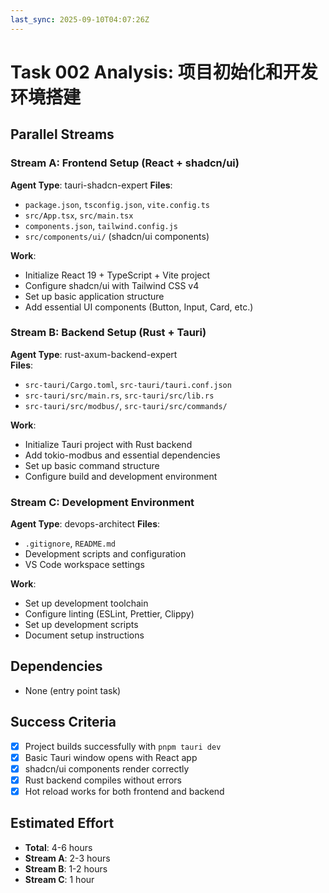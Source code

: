 ```yaml
---
last_sync: 2025-09-10T04:07:26Z
---
```


# Task 002 Analysis: 项目初始化和开发环境搭建

## Parallel Streams

### Stream A: Frontend Setup (React + shadcn/ui)
**Agent Type**: tauri-shadcn-expert
**Files**: 
- `package.json`, `tsconfig.json`, `vite.config.ts`
- `src/App.tsx`, `src/main.tsx`
- `components.json`, `tailwind.config.js`
- `src/components/ui/` (shadcn/ui components)

**Work**:
- Initialize React 19 + TypeScript + Vite project
- Configure shadcn/ui with Tailwind CSS v4
- Set up basic application structure
- Add essential UI components (Button, Input, Card, etc.)

### Stream B: Backend Setup (Rust + Tauri)
**Agent Type**: rust-axum-backend-expert  
**Files**:
- `src-tauri/Cargo.toml`, `src-tauri/tauri.conf.json`
- `src-tauri/src/main.rs`, `src-tauri/src/lib.rs`
- `src-tauri/src/modbus/`, `src-tauri/src/commands/`

**Work**:
- Initialize Tauri project with Rust backend
- Add tokio-modbus and essential dependencies
- Set up basic command structure
- Configure build and development environment

### Stream C: Development Environment
**Agent Type**: devops-architect
**Files**:
- `.gitignore`, `README.md`
- Development scripts and configuration
- VS Code workspace settings

**Work**:
- Set up development toolchain
- Configure linting (ESLint, Prettier, Clippy)
- Set up development scripts
- Document setup instructions

## Dependencies
- None (entry point task)

## Success Criteria
- [x] Project builds successfully with `pnpm tauri dev`
- [x] Basic Tauri window opens with React app
- [x] shadcn/ui components render correctly
- [x] Rust backend compiles without errors
- [x] Hot reload works for both frontend and backend

## Estimated Effort
- **Total**: 4-6 hours
- **Stream A**: 2-3 hours
- **Stream B**: 1-2 hours  
- **Stream C**: 1 hour